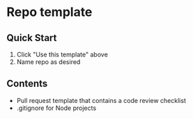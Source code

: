 # Repo template

## Quick Start

1. Click "Use this template" above
1. Name repo as desired

## Contents

- Pull request template that contains a code review checklist
- .gitignore for Node projects

